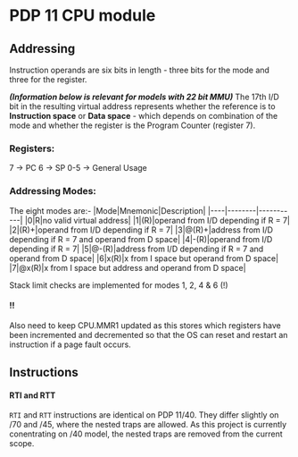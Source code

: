 # PDP 11 CPU module

## Addressing

Instruction operands are six bits in length - three bits for the mode and three for the register. 

***(Information below is relevant for models with 22 bit MMU)***
The 17th I/D bit in the resulting virtual address represents whether the reference is to **Instruction space** or **Data space** - which depends on combination of the mode and whether the register is the Program Counter (register 7).

### Registers:
7 -> PC
6 -> SP
0-5 -> General Usage


### Addressing Modes:
The eight modes are:-
|Mode|Mnemonic|Description|
|----|--------|-----------|
|0|R|no valid virtual address|
|1|(R)|operand from I/D depending if R = 7|
|2|(R)+|operand from I/D depending if R = 7|
|3|@(R)+|address from I/D depending if R = 7 and operand from D space|
|4|-(R)|operand from I/D depending if R = 7|
|5|@-(R)|address from I/D depending if R = 7 and operand from D space|
|6|x(R)|x from I space but operand from D space|
|7|@x(R)|x from I space but address and operand from D space|

Stack limit checks are implemented for modes 1, 2, 4 & 6 (!)

#### **!!**
Also need to keep CPU.MMR1 updated as this stores which registers have been incremented and decremented so that the OS can reset and restart an instruction if a page fault occurs.


## Instructions
#### RTI and RTT
`RTI` and `RTT` instructions are identical on PDP 11/40.
They differ slightly on /70 and /45, where the nested traps are allowed.
As this project is currently conentrating on /40 model, the nested traps are removed from the current scope.